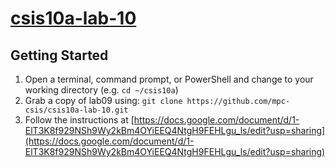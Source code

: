 # [csis10a-lab-10](https://github.com/mpc-csis/csis10a-lab-10)

## Getting Started

1. Open a terminal, command prompt, or PowerShell and change to your working directory (e.g. `cd ~/csis10a`)
2. Grab a copy of lab09 using: `git clone https://github.com/mpc-csis/csis10a-lab-10.git`
3. Follow the instructions at [https://docs.google.com/document/d/1-ElT3K8f929NSh9Wy2kBm4OYiEEQ4NtgH9FEHLgu_ls/edit?usp=sharing](https://docs.google.com/document/d/1-ElT3K8f929NSh9Wy2kBm4OYiEEQ4NtgH9FEHLgu_ls/edit?usp=sharing)
